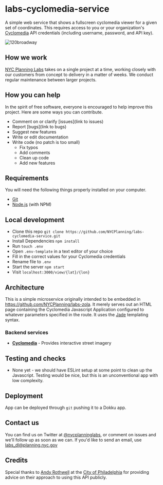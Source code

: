 # labs-cyclomedia-service
A simple web service that shows a fullscreen cyclomedia viewer for a given set of coordinates. This requires access to you or your organization's [Cyclomedia](https://www.cyclomedia.com) API credentials (including username, password, and API key). 

![120broadway](https://user-images.githubusercontent.com/5004319/34017639-82ea6ab4-e0f4-11e7-8f83-0a85aa4df3f6.png)

## How we work

[NYC Planning Labs](https://planninglabs.nyc) takes on a single project at a time, working closely with our customers from concept to delivery in a matter of weeks.  We conduct regular maintenance between larger projects. 

## How you can help

In the spirit of free software, everyone is encouraged to help improve this project.  Here are some ways you can contribute.

- Comment on or clarify [issues](link to issues)
- Report [bugs](link to bugs)
- Suggest new features
- Write or edit documentation
- Write code (no patch is too small)
  - Fix typos
  - Add comments
  - Clean up code
  - Add new features

## Requirements

You will need the following things properly installed on your computer.

* [Git](https://git-scm.com/)
* [Node.js](https://nodejs.org/) (with NPM)

## Local development

- Clone this repo `git clone https://github.com/NYCPlanning/labs-cyclomedia-service.git`
- Install Dependencies `npm install`
- Run `touch .env`
- Open `.env-template` in a text editor of your choice
- Fill in the correct values for your Cyclomedia credentials
- Rename file to `.env`
- Start the server `npm start`
- Visit `localhost:3000/view/{lat}/{lon}`

## Architecture

This is a simple microservice originally intended to be embedded in https://github.com/NYCPlanning/labs-zola. It merely serves out an HTML page containing the Cyclomedia Javascript Application configured to whatever parameters specified in the route. It uses the [Jade](http://jade-lang.com/) templating syntax. 

### Backend services

- **[Cyclomedia](https://www.cyclomedia.com)** - Provides interactive street imagery

## Testing and checks

- None yet - we should have ESLint setup at some point to clean up the Javascript. Testing would be nice, but this is an unconventional app with low complexity. 
  
## Deployment

App can be deployed through `git` pushing it to a Dokku app. 

## Contact us

You can find us on Twitter at [@nycplanninglabs](https://twitter.com/nycplanninglabs), or comment on issues and we'll follow up as soon as we can. If you'd like to send an email, use [labs_dl@planning.nyc.gov](mailto:labs_dl@planning.nyc.gov)

## Credits
Special thanks to [Andy Rothwell](https://github.com/ajrothwell) at the [City of Philadelphia](https://github.com/CityOfPhiladelphia) for providing advice on their approach to using this API publicly.
